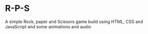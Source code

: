 # R-P-S
A simple Rock, paper and Scissors game build using HTML, CSS and JavaScript and some animations and audio
